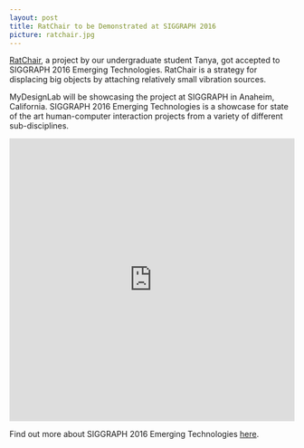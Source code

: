 ```yaml
---
layout: post
title: RatChair to be Demonstrated at SIGGRAPH 2016
picture: ratchair.jpg
---
```


<a href = "../../../../projects/ratchair/">RatChair</a>, a project by our undergraduate student Tanya, got accepted to SIGGRAPH 2016 Emerging Technologies. RatChair is a strategy for displacing big objects by attaching relatively small vibration sources.

MyDesignLab will be showcasing the project at SIGGRAPH in Anaheim, California. SIGGRAPH 2016 Emerging Technologies is a showcase for state of the art human-computer interaction projects from a variety of different sub-disciplines.

<div class = "videoWrapper"><iframe src="https://player.vimeo.com/video/164654647" width="100%" height="500" frameborder="0" webkitallowfullscreen mozallowfullscreen allowfullscreen></iframe></div>

Find out more about SIGGRAPH 2016 Emerging Technologies <a target = "_blank" href = "http://s2016.siggraph.org/content/emerging-technologies">here</a>.
